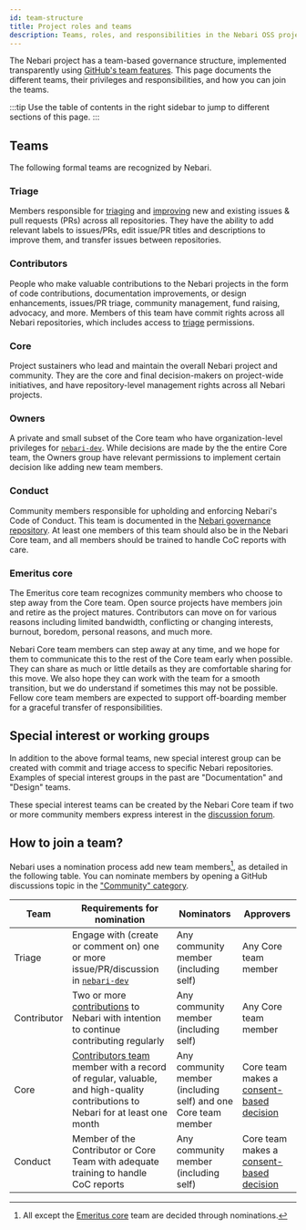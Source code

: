 ```yaml
---
id: team-structure
title: Project roles and teams
description: Teams, roles, and responsibilities in the Nebari OSS project
---
```


The Nebari project has a team-based governance structure, implemented transparently using [GitHub's team features](https://github.com/orgs/nebari-dev/teams).
This page documents the different teams, their privileges and responsibilities, and how you can join the teams.

:::tip
Use the table of contents in the right sidebar to jump to different sections of this page.
:::

## Teams

The following formal teams are recognized by Nebari.

### Triage

Members responsible for [triaging](./maintainers/triage-guidelines) and [improving](./file-issues#working-on-issues-to-improve-them) new and existing issues & pull requests (PRs) across all repositories. They have the ability to add relevant labels to issues/PRs, edit issue/PR titles and descriptions to improve them, and transfer issues between repositories.

### Contributors

People who make valuable contributions to the Nebari projects in the form of code contributions, documentation improvements, or design enhancements, issues/PR triage, community management, fund raising, advocacy, and more. Members of this team have commit rights across all Nebari repositories, which includes access to [triage](#triage) permissions.

### Core

Project sustainers who lead and maintain the overall Nebari project and community. They are the core and final decision-makers on project-wide initiatives, and have repository-level management rights across all Nebari projects.

### Owners

A private and small subset of the Core team who have organization-level privileges for [`nebari-dev`](https://github.com/nebari-dev). While decisions are made by the the entire Core team, the Owners group have relevant permissions to implement certain decision like adding new team members.

### Conduct

Community members responsible for upholding and enforcing Nebari's Code of Conduct. This team is documented in the [Nebari governance repository](https://github.com/nebari-dev/governance/blob/main/code-of-conduct/coc_enforcement.md#the-code-of-conduct-committee). At least one members of this team should also be in the Nebari Core team, and all members should be trained to handle CoC reports with care.

### Emeritus core

The Emeritus core team recognizes community members who choose to step away from the Core team. Open source projects have members join and retire as the project matures. Contributors can move on for various reasons including limited bandwidth, conflicting or changing interests, burnout, boredom, personal reasons, and much more.

Nebari Core team members can step away at any time, and we hope for them to communicate this to the rest of the Core team early when possible. They can share as much or little details as they are comfortable sharing for this move. We also hope they can work with the team for a smooth transition, but we do understand if sometimes this may not be possible. Fellow core team members are expected to support off-boarding member for a graceful transfer of responsibilities.

## Special interest or working groups

In addition to the above formal teams, new special interest group can be created with commit and triage access to specific Nebari repositories. Examples of special interest groups in the past are "Documentation" and "Design" teams.

These special interest teams can be created by the Nebari Core team if two or more community members express interest in the [discussion forum](https://github.com/orgs/nebari-dev/discussions/categories/community).

## How to join a team?

Nebari uses a nomination process add new team members[^1], as detailed in the following table. You can nominate members by opening a GitHub discussions topic in the ["Community" category](https://github.com/orgs/nebari-dev/discussions/categories/community).

[^1]: All except the [Emeritus core](#emeritus-core) team are decided through nominations.

| Team        | Requirements for nomination                                                                                         | Nominators                                                          | Approvers                                                                                                               |
| ----------- | ------------------------------------------------------------------------------------------------------------------- | ------------------------------------------------------------------- | ----------------------------------------------------------------------------------------------------------------------- |
| Triage      | Engage with (create or comment on) one or more issue/PR/discussion in [`nebari-dev`](https://github.com/nebari-dev) | Any community member (including self)                                        | Any Core team member                                                                                                    |
| Contributor | Two or more [contributions](./#how-to-contribute) to Nebari with intention to continue contributing regularly                                          | Any community member (including self)                                    | Any Core team member                                                                                |
| Core        | [Contributors team](#contributors) member with a record of regular, valuable, and high-quality contributions to Nebari for at least one month  | Any community member (including self) and one Core team member | Core team makes a [consent-based decision](https://www.sociocracyforall.org/consent-decision-making/) |
| Conduct     | Member of the Contributor or Core Team with adequate training to handle CoC reports         | Any community member (including self)                                    | Core team makes a [consent-based decision](https://www.sociocracyforall.org/consent-decision-making/)                                                                                 |
